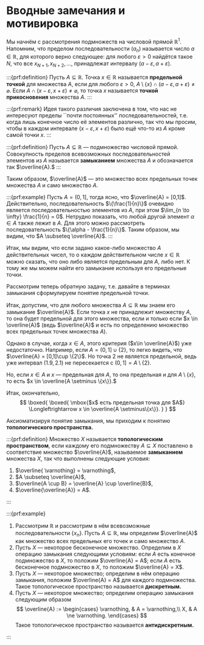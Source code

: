 # Вводные замечания и мотивировка

Мы начнём с рассмотрения подмножеств на числовой прямой $\mathbb{R}^1$. Напомним, что пределом последовательности $(a_n)$ называется число $a \in \mathbb{R}$, для которого верно следующее: для любого $\varepsilon >0$ найдётся такое $N$, что все $x_{N+1}, x_{N+2}, \ldots,$ принадлежат интервалу $(a -\varepsilon, a+\varepsilon).$

:::{prf:definition}
Пусть $A \subseteq \mathbb{R}$. Точка $x \in \mathbb{R}$ называется **предельной точкой** для множества $A$, если для любого $\varepsilon >0$, $A\setminus \{x\} \cap (a-\varepsilon, a+\varepsilon) \ne \varnothing.$ Если $A \cap (x-\varepsilon, x+\varepsilon) \ne \varnothing$, то точка $x$ называется **точкой прикосновения** множества $A.$
:::

:::{prf:remark}
Идея такого различия заключена в том, что нас не интересуют пределы ``почти постоянных'' последовательностей, т.е. когда лишь конечное число её элементов различно, так что мы просим, чтобы в каждом интервале $(x-\varepsilon, x +\varepsilon)$ было ещё что-то из $A$ кроме самой точки $x.$
:::

:::{prf:definition}
Пусть $A \subseteq \mathbb{R}$ — подмножество числовой прямой. Совокупность пределов всевозможных последовательностей элементов из $A$ называется **замыканием** множества $A$ и обозначается так $\overline{A}.$
:::

Таким образом, $\overline{A}$ — это множество всех предельных точек множества $A$ и само множество $A$.

:::{prf:example}
Пусть $A = (0,1]$, тогда ясно, что $\overline{A} = [0,1]$. Действительно, последовательность $\{\frac{1}{n}\}$ очевидно является последовательностью элементов из $A$, при этом $\lim_{n \to \infty} \frac{1}{n} = 0$. Нетрудно показать, что любой другой элемент $\alpha \in A$ также лежит в $A$. Для этого можно рассмотреть последовательность $\{\alpha - \frac{1}{n}\}$. Таким образом, мы видим, что $A \subseteq \overline{A}$.
:::

Итак, мы видим, что если задано какое-либо множество $A$ действительных чисел, то о каждом действительном числе $x\in \mathbb{R}$ можно сказать, что оно либо является предельным для $A$, либо нет. К тому же мы можем найти его замыкание используя его предельные точки. 

Рассмотрим теперь обратную задачу, т.е. давайте в терминах замыкания сформулируем понятие предельной точки.

Итак, допустим, что для любого множества $A \subseteq \mathbb{R}$ мы знаем его замыкание $\overline{A}$. Если точка $x$ не принадлежит множеству $A$, то она будет предельной для этого множества, если и только если $x \in \overline{A}$ (ведь $\overline{A}$ и есть по определению множество всех предельных точек множества $A$).

Однако в случае, когда $x \in A$, этого критерия ($x\in \overline{A}$) уже недостаточно. Например, если $A = (0,1]\cup \{2\}$, то легко видеть, что $\overline{A} = [0,1]\cup \{2\}$. Но точка $2$ не является предельной, ведь уже интервал $(1.9, 2.1)$ не пересекается c $(0,1] = A\setminus \{2\}$.

Но, если $x \in A$ и $x$ — предельная для $A$, то она предельная и для $A \setminus \{x\}$, то есть $x \in \overline{A \setminus \{x\}}.$

Итак, окончательно, 
$$
\boxed{
\boxed{ 
\mbox{$x$ есть предельная точка для $A$} \Longleftrightarrow x \in \overline{A \setminus\{x\}}.
} 
}
$$

Аксиоматизируя понятие замыкания, мы приходим к понятию **топологического пространства.**

:::{prf:definition}
Множество $X$ называется **топологическим пространством**, если каждому его подмножеству $A \subseteq X$ поставлено в соответствие множество $\overline{A}$, называемое **замыканием** множества $X$, так что выполнены следующие условия:

1. $\overline{ \varnothing} = \varnothing$,
2. $A \subseteq \overline{A}$,
3. $\overline{A \cup B} = \overline{A} \cup \overline{B}$,
4. $\overline{\overline{A}} = A$.

:::

:::{prf:example}

1. Рассмотрим $\mathbb{R}$ и рассмотрим в нём всевозможные последовательности $\{x_n\}$. Пусть $A \subseteq \mathbb{R}$, мы определим $\overline{A}$ как множество всех предельных его точек и само множество $A$.
2. Пусть $X$ — некоторое бесконечное множество. Определим в $X$ операцию замыкания следующими условиям: если $A$ есть конечное подмножество в $X$, то положим $\overline{A} = A$; если $A$ есть бесконечное подмножество в $X$, то положим $\overline{A} = X$. 
3. Пусть $X$ — некоторое множество; определим в нём операцию замыкания, положим $\overline{A} = A$ для каждого подмножества. Такое топологическое пространство называется **дискретным.**
4. Пусть $X$ — некоторое множество; определим операцию замыкания следующим образом
$$
\overline{A} := \begin{cases}
\varnothing, & A = \varnothing,\\
X, & A \ne \varnothing.
\end{cases}
$$
Такое топологическое пространство называется **антидискретным.**

:::

